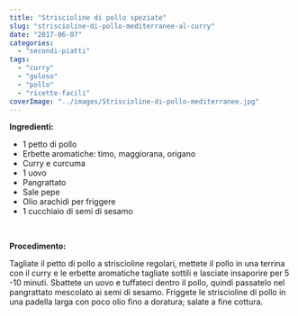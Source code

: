 ```yaml
---
title: "Striscioline di pollo speziate"
slug: "striscioline-di-pollo-mediterranee-al-curry"
date: "2017-06-07"
categories: 
  - "secondi-piatti"
tags: 
  - "curry"
  - "goloso"
  - "pollo"
  - "ricette-facili"
coverImage: "../images/Striscioline-di-pollo-mediterranee.jpg"
---
```


**Ingredienti:**

- 1 petto di pollo
- Erbette aromatiche: timo, maggiorana, origano
- Curry e curcuma
- 1 uovo
- Pangrattato
- Sale pepe
- Olio arachidi per friggere
- 1 cucchiaio di semi di sesamo

 

**Procedimento:**

Tagliate il petto di pollo a striscioline regolari, mettete il pollo in una terrina con il curry e le erbette aromatiche tagliate sottili e lasciate insaporire per 5 -10 minuti. Sbattete un uovo e tuffateci dentro il pollo, quindi passatelo nel pangrattato mescolato ai semi di sesamo. Friggete le striscioline di pollo in una padella larga con poco olio fino a doratura; salate a fine cottura.

